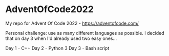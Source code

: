 # AdventOfCode2022

My repo for Advent Of Code 2022 - https://adventofcode.com/

Personal challenge: use as many different languages as possible. I decided that on day 3 when I'd already used two easy ones...

Day 1 - C++
Day 2 - Python 3
Day 3 - Bash script
